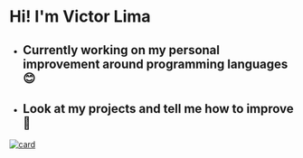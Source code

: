 <h1>Hi! I'm <b>Victor Lima</b></h1>
<ul>
  <li>
    <h2>Currently working on my personal improvement around programming languages 😊</h2>
  </li>
  <li>
    <h2>Look at my projects and tell me how to improve 🍃</h2>
  </li>
</ul>

[![card](https://github-readme-stats.vercel.app/api?username=trackedby&theme=white)](https://github.com/trackedby/)
